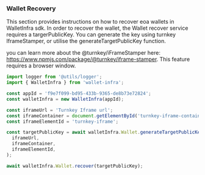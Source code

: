 ### Wallet Recovery

This section provides instructions on how to recover eoa wallets in WalletInfra sdk.
In order to recover the wallet, the Wallet recover service requires a targerPublicKey. You can generate the key using turnkey IframeStamper, or utilise the generateTargetPublicKey function.

you can learn more about the @turnkey/iFrameStamper here: https://www.npmjs.com/package/@turnkey/iframe-stamper. This feature requires a browser window.

```ts
import logger from '@utils/logger';
import { WalletInfra } from 'wallet-infra';

const appId = 'f9e7f099-bd95-433b-9365-de8b73e72824';
const walletInfra = new WalletInfra(appId);

const iframeUrl = 'Turnkey Iframe url';
const iframeContainer = document.getElementById('turnkey-iframe-container');
const iframeElementId = 'turnkey-iframe';

const targetPublicKey = await walletInfra.Wallet.generateTargetPublicKey(
  iframeUrl,
  iframeContainer,
  iframeElementId,
);

await walletInfra.Wallet.recover(targetPublicKey);
```
